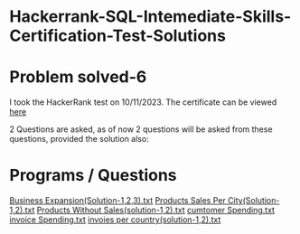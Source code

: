 # Hackerrank-SQL-Intemediate-Skills-Certification-Test-Solutions
# Problem solved-6
I took the HackerRank test on 10/11/2023. The certificate can be viewed [here](https://www.hackerrank.com/certificates/7984b416e95a)

2 Questions are asked, as of now 2 questions will be asked from these questions, provided the solution also:

# Programs / Questions
[Business Expansion(Solution-1,2,3).txt](https://github.com/MahedeiHasan/Hackerrank-SQL-Intemediate-Skills-Certification-Test-Solutions/blob/main/Business%20Expansion(Solution-1%2C2%2C3).txt)
[Products Sales Per City(Solution-1,2).txt](https://github.com/MahedeiHasan/Hackerrank-SQL-Intemediate-Skills-Certification-Test-Solutions/blob/main/Products%20Sales%20Per%20City(Solution-1%2C2).txt)
[Products Without Sales(solution-1,2).txt](https://github.com/MahedeiHasan/Hackerrank-SQL-Intemediate-Skills-Certification-Test-Solutions/blob/main/Products%20Without%20Sales(solution-1%2C2).txt)
[cumtomer Spending.txt](https://github.com/MahedeiHasan/Hackerrank-SQL-Intemediate-Skills-Certification-Test-Solutions/blob/main/cumtomer%20Spending.txt)
[invoice Spending.txt](https://github.com/MahedeiHasan/Hackerrank-SQL-Intemediate-Skills-Certification-Test-Solutions/blob/main/invoice%20Spending.txt)
[invoies per country(solution-1,2).txt](https://github.com/MahedeiHasan/Hackerrank-SQL-Intemediate-Skills-Certification-Test-Solutions/blob/main/invoies%20per%20country(solution-1%2C2).txt)
